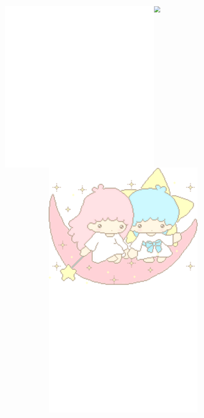 <div>
<img width="390" align="left" src="./metrics/metrics.svg"> 
</div>
<div width="40%">
<img align="right" width="390" src="./assets/little-twin-stars.gif">
</div>

<div style="display: flex; flex-direction: row;">
<img align="right" width="390" src=https://media.tenor.com/VPr_XzUwJS0AAAAj/sanrio.gif>
</div>

<img align="right" width="390" src="./assets/introduction.svg"> 
